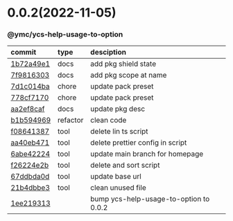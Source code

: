 <a name="0.0.2"></a>
# 0.0.2(2022-11-05)
### @ymc/ycs-help-usage-to-option
commit|type|desciption
:----|:----|:----
[1b72a49e1](https://github.com/ymc-github/js-idea/commit/a1b72a49e1aacc3719b0b3b2410f79b9508742e2)|docs|add pkg shield state
[7f9816303](https://github.com/ymc-github/js-idea/commit/17f9816303affed7df6cf9d56cf31f4ee2c7cbd5)|docs|add pkg scope at name
[7d1c014ba](https://github.com/ymc-github/js-idea/commit/27d1c014bac9225110975e4e58a97a78d0b69de8)|chore|update pack preset
[778cf7170](https://github.com/ymc-github/js-idea/commit/7778cf7170b6d011a2d8389c1ec350e658245824)|chore|update pack preset
[aa2ef8caf](https://github.com/ymc-github/js-idea/commit/5aa2ef8caf961e28b76caf5d1c9a2f0f4f096a21)|docs|update pkg desc
[b1b594969](https://github.com/ymc-github/js-idea/commit/cb1b59496941308d50a26b558bfcb6d951783cde)|refactor|clean code
[f08641387](https://github.com/ymc-github/js-idea/commit/3f08641387ecd32711c9fb5f5f05db0b8acb3b0e)|tool|delete lin ts script
[aa40eb471](https://github.com/ymc-github/js-idea/commit/3aa40eb4715bcbdd5b209f7f4f9a82acb8218a9b)|tool|delete prettier config in script
[6abe42224](https://github.com/ymc-github/js-idea/commit/96abe4222412dab55af0638b5d656dff16eaafeb)|tool|update main branch for homepage
[f26224e2b](https://github.com/ymc-github/js-idea/commit/5f26224e2bc70af3b0764c27bff78f5e2f7279bb)|tool|delete and sort script
[67ddbda0d](https://github.com/ymc-github/js-idea/commit/067ddbda0db83ad5f9ca609cc59e33b6aea4a6c0)|tool|update base url
[21b4dbbe3](https://github.com/ymc-github/js-idea/commit/e21b4dbbe3059079889abb52be444ddf5c1c9e3c)|tool|clean unused file
[1ee219313](https://github.com/ymc-github/js-idea/commit/41ee2193134cd1d21f132a594b4cd413ec7882a7)||bump ycs-help-usage-to-option to 0.0.2